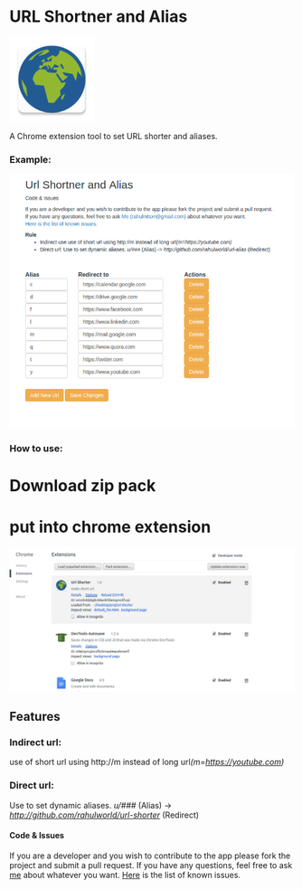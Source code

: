 # URL Shortner and Alias

<img src="ic_launcher.png" width="150px">

A Chrome extension tool to set URL shorter and aliases.

### Example:

![](/screenshots/image12.png)

### How to use:
# Download zip pack
# put into chrome extension
![](/screenshots/catch.png)

## Features
### Indirect url: 
use of short url using http://m instead of long url<i>(m=https://youtube.com)</i> </li>
### Direct url: 
Use to set dynamic aliases. <i>u/###</i> (Alias) -> <i>http://github.com/rahulworld/url-shorter</i> (Redirect)</li>


#### Code & Issues
If you are a developer and you wish to contribute to the app please fork the project
and submit a pull request.
If you have any questions, feel free to ask [me](mailto:rahulnitsxr@gmail.com) about whatever you want.
[Here](https://github.com/rahulworld/url-shorter/issues) is the list of known issues.



